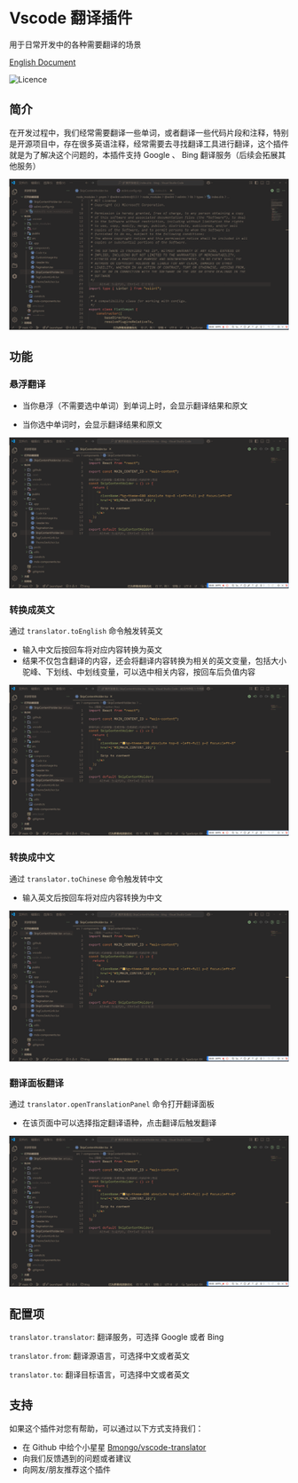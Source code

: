 # Vscode 翻译插件

用于日常开发中的各种需要翻译的场景

[English Document](./README.md)

![Licence](https://img.shields.io/github/license/intellism/vscode-comment-translate.svg)

## 简介

在开发过程中，我们经常需要翻译一些单词，或者翻译一些代码片段和注释，特别是开源项目中，存在很多英语注释，经常需要去寻找翻译工具进行翻译，这个插件就是为了解决这个问题的，本插件支持 Google 、 Bing 翻译服务（后续会拓展其他服务）

![Introduction](./doc/images/features.gif)

## 功能

### 悬浮翻译

- 当你悬浮（不需要选中单词）到单词上时，会显示翻译结果和原文

- 当你选中单词时，会显示翻译结果和原文

![HoverWord](./doc/images/hover_word.gif)

### 转换成英文

通过 `translator.toEnglish` 命令触发转英文

- 输入中文后按回车将对应内容转换为英文
- 结果不仅包含翻译的内容，还会将翻译内容转换为相关的英文变量，包括大小驼峰、下划线、中划线变量，可以选中相关内容，按回车后负值内容

![ChineseToEnglish](./doc/images/chinese_to_english.gif)

### 转换成中文

通过 `translator.toChinese` 命令触发转中文

- 输入英文后按回车将对应内容转换为中文

![EnglishToChinese](./doc/images/english_to_chinese.gif)

### 翻译面板翻译

通过 `translator.openTranslationPanel` 命令打开翻译面板

- 在该页面中可以选择指定翻译语种，点击翻译后触发翻译

![OpenPanel](./doc/images/open_panel.gif)

## 配置项

`translator.translator`: 翻译服务，可选择 Google 或者 Bing

`translator.from`: 翻译源语言，可选择中文或者英文

`translator.to`: 翻译目标语言，可选择中文或者英文

## 支持

如果这个插件对您有帮助，可以通过以下方式支持我们：

- 在 Github 中给个小星星 [Bmongo/vscode-translator](https://github.com/Bmongo/vscode-translator)
- 向我们反馈遇到的问题或者建议
- 向网友/朋友推荐这个插件
